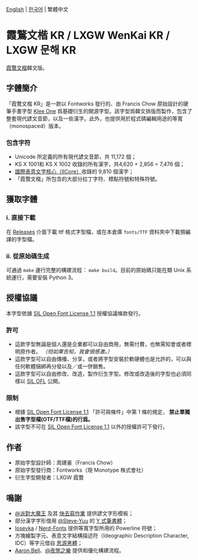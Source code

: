 [English](./README.md) | [한국어](./README-KR.md) | 繁體中文 
# 霞鶩文楷 KR / LXGW WenKai KR / LXGW 문해 KR
[霞鶩文楷](https://github.com/lxgw/LxgwWenKai)韓文版。
## 字體簡介
「霞鶩文楷 KR」是一款以 Fontworks 發行的、由 Francis Chow 原始設計的硬筆手書字型 [Klee One](https://github.com/fontworks-fonts/Klee) 爲基礎衍生的開源字型。該字型爲韓文排版而製作，包含了整套現代諺文音節，以及一些漢字。此外，也提供用於程式碼編輯用途的等寬（monospaced）版本。
### 包含字符
- Unicode 所定義的所有現代諺文音節，共 11,172 個；
- KS X 1001和 KS X 1002 收錄的所有漢字，共4,620 + 2,856 = 7,476 個；
- [國際表意文字核心（IICore）](https://github.com/NightFurySL2001/CJK-character-count/blob/master/iicore-han.txt)收錄的 9,810 個漢字；
- 「霞鶩文楷」所包含的大部分拉丁字符、標點符號和特殊符號。
## 獲取字體
### ⅰ. 直接下載
在 [Releases](https://github.com/lxgw/LxgwWenkaiTC/releases) 介面下載 ttf 格式字型檔，或在本倉庫 `fonts/TTF` 資料夾中下載預編譯的字型檔。 
### ⅱ. 從原始碼生成
可通過 `make` 運行完整的構建流程： `make build`。目前的原始碼只能在類 Unix 系統運行，需要安裝 Python 3。
## 授權協議
本字型依據 [SIL Open Font License 1.1](https://openfontlicense.org) 授權協議條款發行。
### 許可
- 這款字型無論是個人還是企業都可以自由商用，無需付費，也無需知會或者標明原作者。 *（但如果告知，我會很感激。）*
- 這款字型可以自由傳播、分享，或者將字型安裝於軟硬體也是允許的，可以與任何軟體捆綁再分發以及／或一併銷售。
- 這款字型可以自由修改、改造，製作衍生字型。修改或改造後的字型也必須同樣以 [SIL OFL](https://openfontlicense.org) 公開。
### 限制
- 根據 [SIL Open Font License 1.1](https://openfontlicense.org) 「許可與條件」中第 1 條的規定， **禁止單獨出售字型檔(OTF/TTF檔)的行爲。**
- 該字型不可在 [SIL Open Font License 1.1](https://openfontlicense.org) 以外的授權許可下發行。
## 作者
- 原始字型設計師：周建豪（Francis Chow）
- 原始字型發行商：Fontworks（現 Monotype 株式會社）
- 衍生字型開發者：LXGW 霞鶩
## 鳴謝
- [@派對大魔王](https://github.com/Partyb0ssishere) 及其 [快去寫作業](https://github.com/Partyb0ssishere/cef-fonts-cjk ) 提供諺文字形模板；
- 部分漢字字形借用 [@Steve-Yuu](https://github.com/Steve-Yuu) 的 [Y 式筆書體](https://github.com/Steve-Yuu/YshiPen-Shuti)；
- [Iosevka](https://github.com/be5invis/Iosevka) / [Nerd-Fonts](https://github.com/ryanoasis/nerd-fonts) 提供等寬字型所用的 Powerline 符號；
- 方塊繪製字元、表意文字結構描述符（Ideographic Description Character, IDC）等字元借自 [思源黑體](https://github.com/adobe-fonts/source-han-sans)；
- [Aaron Bell](https://github.com/aaronbell)、[@夜煞之樂](https://github.com/NightFurySL2001) 提供和優化構建流程。